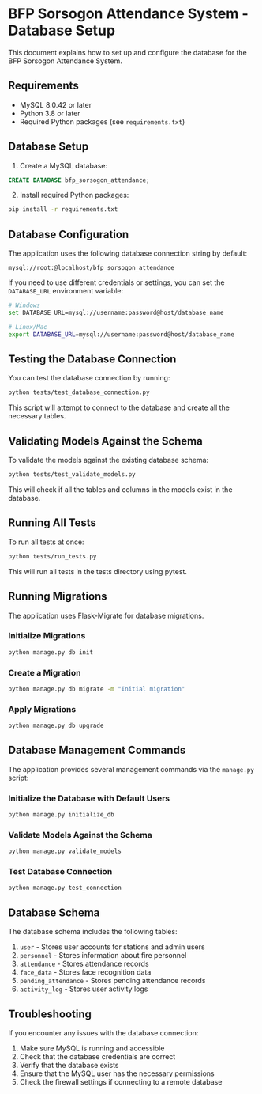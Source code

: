 # BFP Sorsogon Attendance System - Database Setup

This document explains how to set up and configure the database for the BFP Sorsogon Attendance System.

## Requirements

- MySQL 8.0.42 or later
- Python 3.8 or later
- Required Python packages (see `requirements.txt`)

## Database Setup

1. Create a MySQL database:

```sql
CREATE DATABASE bfp_sorsogon_attendance;
```

2. Install required Python packages:

```bash
pip install -r requirements.txt
```

## Database Configuration

The application uses the following database connection string by default:

```
mysql://root:@localhost/bfp_sorsogon_attendance
```

If you need to use different credentials or settings, you can set the `DATABASE_URL` environment variable:

```bash
# Windows
set DATABASE_URL=mysql://username:password@host/database_name

# Linux/Mac
export DATABASE_URL=mysql://username:password@host/database_name
```

## Testing the Database Connection

You can test the database connection by running:

```bash
python tests/test_database_connection.py
```

This script will attempt to connect to the database and create all the necessary tables.

## Validating Models Against the Schema

To validate the models against the existing database schema:

```bash
python tests/test_validate_models.py
```

This will check if all the tables and columns in the models exist in the database.

## Running All Tests

To run all tests at once:

```bash
python tests/run_tests.py
```

This will run all tests in the tests directory using pytest.

## Running Migrations

The application uses Flask-Migrate for database migrations.

### Initialize Migrations

```bash
python manage.py db init
```

### Create a Migration

```bash
python manage.py db migrate -m "Initial migration"
```

### Apply Migrations

```bash
python manage.py db upgrade
```

## Database Management Commands

The application provides several management commands via the `manage.py` script:

### Initialize the Database with Default Users

```bash
python manage.py initialize_db
```

### Validate Models Against the Schema

```bash
python manage.py validate_models
```

### Test Database Connection

```bash
python manage.py test_connection
```

## Database Schema

The database schema includes the following tables:

1. `user` - Stores user accounts for stations and admin users
2. `personnel` - Stores information about fire personnel
3. `attendance` - Stores attendance records
4. `face_data` - Stores face recognition data
5. `pending_attendance` - Stores pending attendance records
6. `activity_log` - Stores user activity logs

## Troubleshooting

If you encounter any issues with the database connection:

1. Make sure MySQL is running and accessible
2. Check that the database credentials are correct
3. Verify that the database exists
4. Ensure that the MySQL user has the necessary permissions
5. Check the firewall settings if connecting to a remote database
